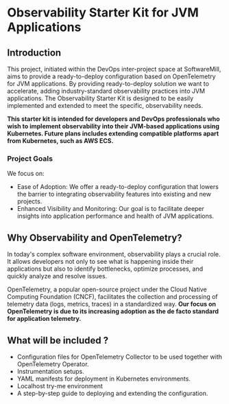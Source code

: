 # Observability Starter Kit for JVM Applications

## Introduction

This project, initiated within the DevOps inter-project space at SoftwareMill, aims to provide a ready-to-deploy configuration based 
on OpenTelemetry for JVM applications. By providing ready-to-deploy solution we want to accelerate, adding industry-standard observability practices into JVM applications.
The Observability Starter Kit is designed to be easily implemented and extended to meet the specific, observability needs.

**This starter kit is intended for developers and DevOps professionals who wish to implement observability into their JVM-based applications using Kubernetes.
Future plans includes extending compatible platforms apart from Kubernetes, such as AWS ECS.**


### Project Goals

We focus on:

- Ease of Adoption: We offer a ready-to-deploy configuration that lowers the barrier to integrating observability
  features into existing and new projects.
- Enhanced Visibility and Monitoring: Our goal is to facilitate deeper insights into application performance and health of JVM applications.

## Why Observability and OpenTelemetry?

In today's complex software environment, observability plays a crucial role. 
It allows developers not only to see what is happening inside their applications but also to identify bottlenecks, 
optimize processes, and quickly analyze and resolve issues. 

OpenTelemetry, a popular open-source project under the Cloud Native Computing Foundation (CNCF), 
facilitates the collection and processing of telemetry data (logs, metrics, traces) in a standardized way. 
**Our focus on OpenTelemetry is due to its increasing adoption as the de facto standard for application telemetry.**

## What will be included ?

- Configuration files for OpenTelemetry Collector to be used together with OpenTelemetry Operator.
- Instrumentation setups.
- YAML manifests for deployment in Kubernetes environments.
- Localhost try-me environment 
- A step-by-step guide to deploying and extending the configuration.
